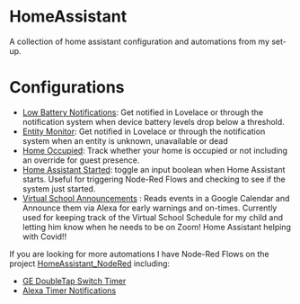 # HomeAssistant
  A collection of home assistant configuration and automations from my set-up.


  # Configurations
* [Low Battery Notifications](/Battery_Sensor): Get notified in Lovelace or through the notification system when device battery levels drop below a threshold.
* [Entity Monitor](/Entity_Monitor): Get notified in Lovelace or through the notification system when an entity is unknown, unavailable or dead
* [Home Occupied](/HomeOccupied): Track whether your home is occupied or not including an override for guest presence.
* [Home Assistant Started](/HomeAssistant_Start): toggle an input boolean when Home Assistant starts.  Useful for triggering Node-Red Flows and checking to see if the system just started.
* [Virtual School Announcements](https://github.com/fjmiller/HomeAssistant/tree/master/Viritual_School_Schedule_Announcements) : Reads events in a Google Calendar and Announce them via Alexa for early warnings and on-times.  Currently used for keeping track of the Virtual School Schedule for my child and letting him know when he needs to be on Zoom!  Home Assistant helping with Covid!!



If you are looking for more automations I have Node-Red Flows on the project [HomeAssistant_NodeRed](https://github.com/fjmiller/HomeAssistant_NodeRed) including:
* [GE DoubleTap Switch Timer](https://github.com/fjmiller/HomeAssistant_NodeRed/tree/master/GE_DoubleTapSwitch_Timer)
* [Alexa Timer Notifications](https://github.com/fjmiller/HomeAssistant_NodeRed/tree/master/Alexa_Timer_Notification)